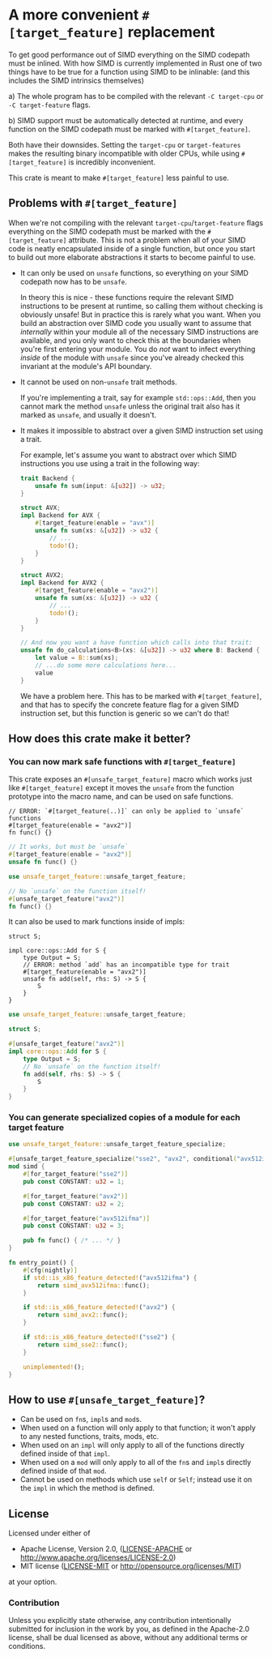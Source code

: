 # A more convenient `#[target_feature]` replacement

To get good performance out of SIMD everything on the SIMD codepath must be inlined.
With how SIMD is currently implemented in Rust one of two things have to be true for
a function using SIMD to be inlinable: (and this includes the SIMD intrinsics themselves)

   a) The whole program has to be compiled with the relevant `-C target-cpu` or `-C target-feature` flags.

   b) SIMD support must be automatically detected at runtime, and every function on the SIMD codepath must be marked with `#[target_feature]`.

Both have their downsides. Setting the `target-cpu` or `target-features` makes the resulting binary
incompatible with older CPUs, while using `#[target_feature]` is incredibly inconvenient.

This crate is meant to make `#[target_feature]` less painful to use.

## Problems with `#[target_feature]`

When we're not compiling with the relevant `target-cpu`/`target-feature` flags everything on
the SIMD codepath must be marked with the `#[target_feature]` attribute. This is not a problem
when all of your SIMD code is neatly encapsulated inside of a single function, but once you start
to build out more elaborate abstractions it starts to become painful to use.

  * It can only be used on `unsafe` functions, so everything on your SIMD codepath now has to be `unsafe`.

    In theory this is nice - these functions require the relevant SIMD instructions to be present at runtime,
    so calling them without checking is obviously unsafe! But in practice this is rarely what you want. When
    you build an abstraction over SIMD code you usually want to assume that *internally* within your module
    all of the necessary SIMD instructions are available, and you only want to check this at the boundaries
    when you're first entering your module. You do *not* want to infect everything *inside* of the module with
    `unsafe` since you've already checked this invariant at the module's API boundary.

  * It cannot be used on non-`unsafe` trait methods.

    If you're implementing a trait, say for example `std::ops::Add`, then you cannot mark the method `unsafe`
    unless the original trait also has it marked as `unsafe`, and usually it doesn't.

  * It makes it impossible to abstract over a given SIMD instruction set using a trait.

    For example, let's assume you want to abstract over which SIMD instructions you use using a trait in the following way:

    ```rust
    trait Backend {
        unsafe fn sum(input: &[u32]) -> u32;
    }

    struct AVX;
    impl Backend for AVX {
        #[target_feature(enable = "avx")]
        unsafe fn sum(xs: &[u32]) -> u32 {
            // ...
            todo!();
        }
    }

    struct AVX2;
    impl Backend for AVX2 {
        #[target_feature(enable = "avx2")]
        unsafe fn sum(xs: &[u32]) -> u32 {
            // ...
            todo!();
        }
    }

    // And now you want a have function which calls into that trait:
    unsafe fn do_calculations<B>(xs: &[u32]) -> u32 where B: Backend {
        let value = B::sum(xs);
        // ...do some more calculations here...
        value
    }
    ```

    We have a problem here. This has to be marked with `#[target_feature]`, and that has to specify the concrete
    feature flag for a given SIMD instruction set, but this function is generic so we can't do that!

## How does this crate make it better?

### You can now mark safe functions with `#[target_feature]`

This crate exposes an `#[unsafe_target_feature]` macro which works just like `#[target_feature]` except
it moves the `unsafe` from the function prototype into the macro name, and can be used on safe functions.

```rust,compile_fail
// ERROR: `#[target_feature(..)]` can only be applied to `unsafe` functions
#[target_feature(enable = "avx2")]
fn func() {}
```

```rust
// It works, but must be `unsafe`
#[target_feature(enable = "avx2")]
unsafe fn func() {}
```

```rust
use unsafe_target_feature::unsafe_target_feature;

// No `unsafe` on the function itself!
#[unsafe_target_feature("avx2")]
fn func() {}
```

It can also be used to mark functions inside of impls:

```rust,compile_fail
struct S;

impl core::ops::Add for S {
    type Output = S;
    // ERROR: method `add` has an incompatible type for trait
    #[target_feature(enable = "avx2")]
    unsafe fn add(self, rhs: S) -> S {
        S
    }
}
```

```rust
use unsafe_target_feature::unsafe_target_feature;

struct S;

#[unsafe_target_feature("avx2")]
impl core::ops::Add for S {
    type Output = S;
    // No `unsafe` on the function itself!
    fn add(self, rhs: S) -> S {
        S
    }
}

```

### You can generate specialized copies of a module for each target feature

```rust
use unsafe_target_feature::unsafe_target_feature_specialize;

#[unsafe_target_feature_specialize("sse2", "avx2", conditional("avx512ifma", nightly))]
mod simd {
    #[for_target_feature("sse2")]
    pub const CONSTANT: u32 = 1;

    #[for_target_feature("avx2")]
    pub const CONSTANT: u32 = 2;

    #[for_target_feature("avx512ifma")]
    pub const CONSTANT: u32 = 3;

    pub fn func() { /* ... */ }
}

fn entry_point() {
    #[cfg(nightly)]
    if std::is_x86_feature_detected!("avx512ifma") {
        return simd_avx512ifma::func();
    }

    if std::is_x86_feature_detected!("avx2") {
        return simd_avx2::func();
    }

    if std::is_x86_feature_detected!("sse2") {
        return simd_sse2::func();
    }

    unimplemented!();
}
```

## How to use `#[unsafe_target_feature]`?

  - Can be used on `fn`s, `impl`s and `mod`s.
  - When used on a function will only apply to that function; it won't apply to any nested functions, traits, mods, etc.
  - When used on an `impl` will only apply to all of the functions directly defined inside of that `impl`.
  - When used on a `mod` will only apply to all of the `fn`s and `impl`s directly defined inside of that `mod`.
  - Cannot be used on methods which use `self` or `Self`; instead use it on the `impl` in which the method is defined.

## License

Licensed under either of

  * Apache License, Version 2.0, ([LICENSE-APACHE](LICENSE-APACHE) or <http://www.apache.org/licenses/LICENSE-2.0>)
  * MIT license ([LICENSE-MIT](LICENSE-MIT) or <http://opensource.org/licenses/MIT>)

at your option.

### Contribution

Unless you explicitly state otherwise, any contribution intentionally submitted
for inclusion in the work by you, as defined in the Apache-2.0 license, shall be
dual licensed as above, without any additional terms or conditions.
